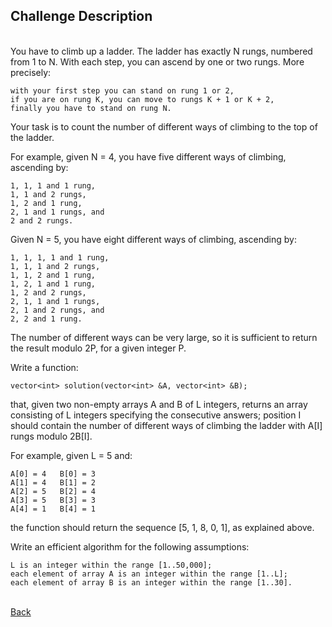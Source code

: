 ## Challenge Description
<br/>
You have to climb up a ladder. The ladder has exactly N rungs, numbered from 1 to N. With each step, you can ascend by one or two rungs. More precisely:

    with your first step you can stand on rung 1 or 2,
    if you are on rung K, you can move to rungs K + 1 or K + 2,
    finally you have to stand on rung N.
    
Your task is to count the number of different ways of climbing to the top of the ladder.

For example, given N = 4, you have five different ways of climbing, ascending by:

    1, 1, 1 and 1 rung,
    1, 1 and 2 rungs,
    1, 2 and 1 rung,
    2, 1 and 1 rungs, and
    2 and 2 rungs.

Given N = 5, you have eight different ways of climbing, ascending by:

    1, 1, 1, 1 and 1 rung,
    1, 1, 1 and 2 rungs,
    1, 1, 2 and 1 rung,
    1, 2, 1 and 1 rung,
    1, 2 and 2 rungs,
    2, 1, 1 and 1 rungs,
    2, 1 and 2 rungs, and
    2, 2 and 1 rung.

The number of different ways can be very large, so it is sufficient to return the result modulo 2P, for a given integer P.

Write a function:

    vector<int> solution(vector<int> &A, vector<int> &B);

that, given two non-empty arrays A and B of L integers, returns an array consisting of L integers specifying the consecutive answers; position I should contain the number of different ways of climbing the ladder with A[I] rungs modulo 2B[I].

For example, given L = 5 and:

    A[0] = 4   B[0] = 3
    A[1] = 4   B[1] = 2
    A[2] = 5   B[2] = 4
    A[3] = 5   B[3] = 3
    A[4] = 1   B[4] = 1
    
the function should return the sequence [5, 1, 8, 0, 1], as explained above.

Write an efficient algorithm for the following assumptions:

    L is an integer within the range [1..50,000];
    each element of array A is an integer within the range [1..L];
    each element of array B is an integer within the range [1..30].

<br/>[Back](https://github.com/ManuCanedo/DailyCodingChallenges-Cpp) 
